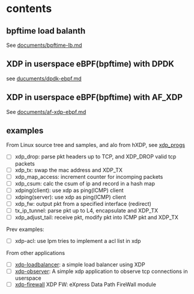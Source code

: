 # contents

## bpftime load balanth

See [documents/bpftime-lb.md](documents/bpftime-lb.md)

## XDP in userspace eBPF(bpftime) with DPDK

see [ducuments/dpdk-ebpf.md](documents/dpdk-ebpf.md)

## XDP in userspace eBPF(bpftime) with AF_XDP

See [documents/af-xdp-ebpf.md](documents/af-xdp-ebpf.md)

## examples

From Linux source tree and samples, and alo from hXDP, see [xdp_progs](xdp_progs)

- [ ] xdp_drop: parse pkt headers up to TCP, and XDP_DROP valid tcp packets
- [ ] xdp_tx: swap the mac address and XDP_TX
- [ ] xdp_map_access: increment counter for incomping packets
- [ ] xdp_csum: calc the csum of ip and record in a hash map
- [ ] xdping(client): use xdp as ping(ICMP) client
- [ ] xdping(server): use xdp as ping(ICMP) client
- [ ] xdp_fw: output pkt from a specified interface (redirect)
- [ ] tx_ip_tunnel: parse pkt up to L4, encapsulate and XDP_TX
- [ ] xdp_adjust_tail: receive pkt, modify pkt into ICMP pkt and XDP_TX

Prev examples:

- [ ] xdp-acl: use lpm tries to implement a acl list in xdp

From other applications

- [ ] [xdp-loadbalancer](xdp-ebpf-new): a simple load balancer using XDP
- [ ] [xdp-observer](https://github.com/hamidrezakhosroabadi/xdp-observer): A simple xdp application to observe tcp connections in userspace
- [ ] [xdp-firewall](https://github.com/acassen/xdp-fw) XDP FW: eXpress Data Path FireWall module
